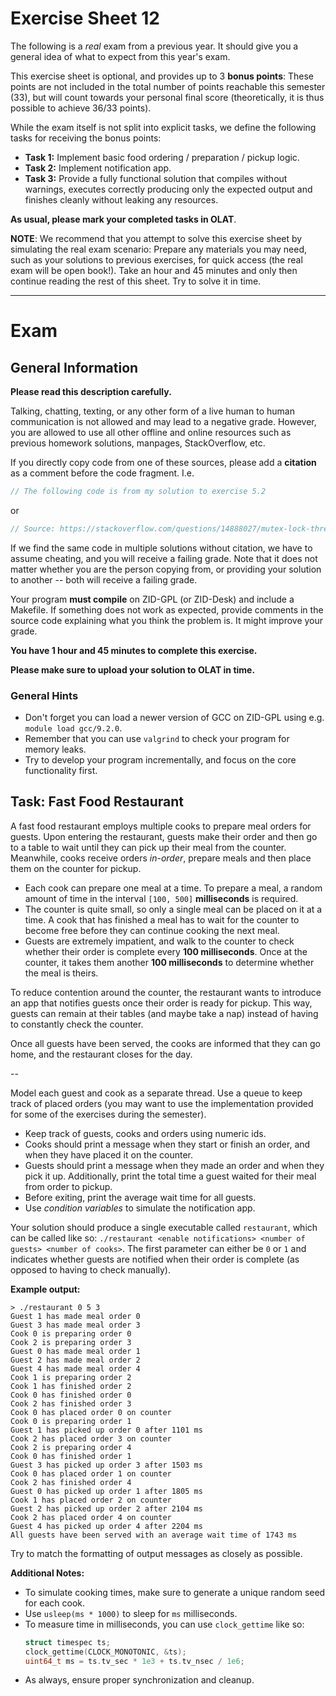 # Exercise Sheet 12

The following is a _real_ exam from a previous year.
It should give you a general idea of what to expect from this year's exam.

This exercise sheet is optional, and provides up to 3 **bonus points**:
These points are not included in the total number of points reachable this semester (33), but will count towards your personal final score (theoretically, it is thus possible to achieve 36/33 points).

While the exam itself is not split into explicit tasks, we define the following tasks for receiving the bonus points:

- **Task 1:** Implement basic food ordering / preparation / pickup logic.
- **Task 2:** Implement notification app.
- **Task 3:** Provide a fully functional solution that compiles without warnings, executes correctly producing only the expected output and finishes cleanly without leaking any resources.

**As usual, please mark your completed tasks in OLAT**.

**NOTE**: We recommend that you attempt to solve this exercise sheet by simulating the real exam scenario:
Prepare any materials you may need, such as your solutions to previous exercises, for quick access (the real exam will be open book!).
Take an hour and 45 minutes and only then continue reading the rest of this sheet.
Try to solve it in time.

---

# Exam

## General Information

**Please read this description carefully.**

Talking, chatting, texting, or any other form of a live human to human communication is not allowed and may lead to a negative grade.
However, you are allowed to use all other offline and online resources such as previous homework solutions, manpages, StackOverflow, etc.

If you directly copy code from one of these sources, please add a **citation** as a comment before the code fragment.
I.e.

```C
// The following code is from my solution to exercise 5.2
```

or

```C
// Source: https://stackoverflow.com/questions/14888027/mutex-lock-threads
```

If we find the same code in multiple solutions without citation, we have to assume cheating, and you will receive a failing grade.
Note that it does not matter whether you are the person copying from, or providing your solution to another -- both will receive a failing grade.

Your program **must compile** on ZID-GPL (or ZID-Desk) and include a Makefile.
If something does not work as expected, provide comments in the source code explaining what you think the problem is.
It might improve your grade.

**You have 1 hour and 45 minutes to complete this exercise.**

**Please make sure to upload your solution to OLAT in time.**

### General Hints

- Don't forget you can load a newer version of GCC on ZID-GPL using e.g. `module load gcc/9.2.0`.
- Remember that you can use `valgrind` to check your program for memory leaks.
- Try to develop your program incrementally, and focus on the core functionality first.

## Task: Fast Food Restaurant

A fast food restaurant employs multiple cooks to prepare meal orders for guests.
Upon entering the restaurant, guests make their order and then go to a table to wait until they can pick up their meal from the counter.
Meanwhile, cooks receive orders _in-order_, prepare meals and then place them on the counter for pickup.

- Each cook can prepare one meal at a time.
  To prepare a meal, a random amount of time in the interval `[100, 500]` **milliseconds** is required.
- The counter is quite small, so only a single meal can be placed on it at a time.
  A cook that has finished a meal has to wait for the counter to become free before they can continue cooking the next meal.
- Guests are extremely impatient, and walk to the counter to check whether their order is complete every **100 milliseconds**.
  Once at the counter, it takes them another **100 milliseconds** to determine whether the meal is theirs.

To reduce contention around the counter, the restaurant wants to introduce an app that notifies guests once their order is ready for pickup.
This way, guests can remain at their tables (and maybe take a nap) instead of having to constantly check the counter.

Once all guests have been served, the cooks are informed that they can go home, and the restaurant closes for the day.

--

Model each guest and cook as a separate thread.
Use a queue to keep track of placed orders (you may want to use the implementation provided for some of the exercises during the semester).

- Keep track of guests, cooks and orders using numeric ids.
- Cooks should print a message when they start or finish an order, and when they have placed it on the counter.
- Guests should print a message when they made an order and when they pick it up.
  Additionally, print the total time a guest waited for their meal from order to pickup.
- Before exiting, print the average wait time for all guests.
- Use _condition variables_ to simulate the notification app.

Your solution should produce a single executable called `restaurant`, which can be called like so:
`./restaurant <enable notifications> <number of guests> <number of cooks>`.
The first parameter can either be `0` or `1` and indicates whether guests are notified when their order is complete (as opposed to having to check manually).

**Example output:**

```
> ./restaurant 0 5 3
Guest 1 has made meal order 0
Guest 3 has made meal order 3
Cook 0 is preparing order 0
Cook 2 is preparing order 3
Guest 0 has made meal order 1
Guest 2 has made meal order 2
Guest 4 has made meal order 4
Cook 1 is preparing order 2
Cook 1 has finished order 2
Cook 0 has finished order 0
Cook 2 has finished order 3
Cook 0 has placed order 0 on counter
Cook 0 is preparing order 1
Guest 1 has picked up order 0 after 1101 ms
Cook 2 has placed order 3 on counter
Cook 2 is preparing order 4
Cook 0 has finished order 1
Guest 3 has picked up order 3 after 1503 ms
Cook 0 has placed order 1 on counter
Cook 2 has finished order 4
Guest 0 has picked up order 1 after 1805 ms
Cook 1 has placed order 2 on counter
Guest 2 has picked up order 2 after 2104 ms
Cook 2 has placed order 4 on counter
Guest 4 has picked up order 4 after 2204 ms
All guests have been served with an average wait time of 1743 ms
```

Try to match the formatting of output messages as closely as possible.

**Additional Notes:**

- To simulate cooking times, make sure to generate a unique random seed for each cook.
- Use `usleep(ms * 1000)` to sleep for `ms` milliseconds.
- To measure time in milliseconds, you can use `clock_gettime` like so:
  ```c
  struct timespec ts;
  clock_gettime(CLOCK_MONOTONIC, &ts);
  uint64_t ms = ts.tv_sec * 1e3 + ts.tv_nsec / 1e6;
  ```
- As always, ensure proper synchronization and cleanup.
